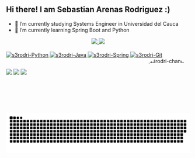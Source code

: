 ## Hi there! I am Sebastian Arenas Rodriguez :)

- 🔭 I’m currently studying Systems Engineer in Universidad del Cauca
- 🌱 I’m currently learning Spring Boot and Python

<div align="center">
  <a href="https://github.com/s3rodriguez10">
  <img height="160em" src="https://github-readme-stats.vercel.app/api?username=s3rodriguez10&show_icons=true&theme=ocean_dark&include_all_commits=true&count_private=true"/>
  <img height="160em" src="https://github-readme-stats.vercel.app/api/top-langs/?username=s3rodriguez10&layout=compact&langs_count=7&theme=ocean_dark"/>
</div>
  
<div style="display: inline_block"><br>
  <img align="center" alt="s3rodri-Python" height="50" width="60" src="https://cdn.jsdelivr.net/gh/devicons/devicon/icons/python/python-original.svg">
  <img align="center" alt="s3rodri-Java" height="50" width="60" src="https://cdn.jsdelivr.net/gh/devicons/devicon/icons/java/java-original-wordmark.svg">
  <img align="center" alt="s3rodri-Spring" height="50" width="60" src="https://cdn.jsdelivr.net/gh/devicons/devicon/icons/spring/spring-original-wordmark.svg">
  <img align="center" alt="s3rodri-Git" height="50" width="60" src="https://cdn.jsdelivr.net/gh/devicons/devicon/icons/git/git-original.svg">
  
  <!--<img align="center" alt="s3rodri-Visual" height="50" width="50" src="https://i.imgur.com/QGEq8az.png?1">
  -->
  <img align="right" alt="s3rodri-chandler" height="150" style="border-radius:50px;" src="https://i.imgur.com/LdR7sHv.jpg">
</div>

  
##
<div> 
 <a href="" target="_blank"><img src="https://img.shields.io/badge/Discord-7289DA?style=for-the-badge&logo=discord&logoColor=white" target="_blank"></a> 
  <a href = "mailto:s3rodriguez10@gmail.com"><img src="https://img.shields.io/badge/-Gmail-%23333?style=for-the-badge&logo=gmail&logoColor=white" target="_blank"></a>
  <a href="https://www.linkedin.com/in/sebastian-arenas-rodriguez-51169422b/" target="_blank"><img src="https://img.shields.io/badge/-LinkedIn-%230077B5?style=for-the-badge&logo=linkedin&logoColor=white" target="_blank"></a> 
 
  ![Snake animation](https://github.com/s3rodriguez10/s3rodriguez10/blob/output/github-contribution-grid-snake.svg)
 
</div>
